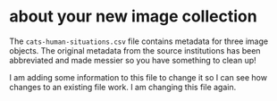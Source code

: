 # about your new image collection

The `cats-human-situations.csv` file contains metadata for three image objects.
The original metadata from the source institutions has been abbreviated and made
messier so you have something to clean up!

I am adding some information to this file to change it so I can see how changes to an existing
file work.  I am changing this file again.